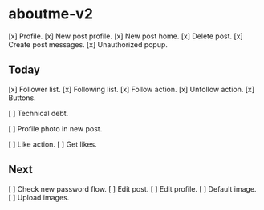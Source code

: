 # aboutme-v2

[x] Profile.
[x] New post profile.
[x] New post home.
[x] Delete post.
[x] Create post messages.
[x] Unauthorized popup.

## Today

[x] Follower list.
[x] Following list.
[x] Follow action.
[x] Unfollow action.
[x] Buttons.

[ ] Technical debt.

[ ] Profile photo in new post.

[ ] Like action.
[ ] Get likes.

## Next

[ ] Check new password flow.
[ ] Edit post.
[ ] Edit profile.
[ ] Default image.
[ ] Upload images.
